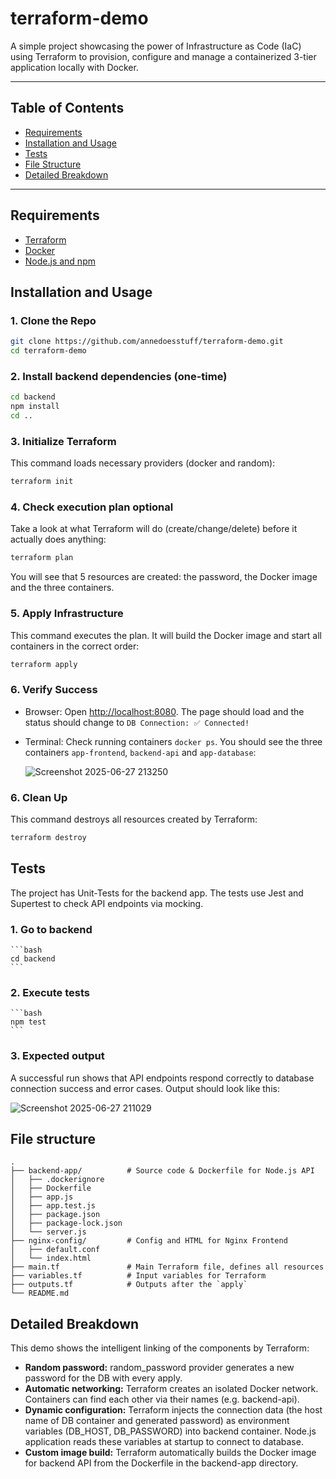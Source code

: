 # terraform-demo
A simple project showcasing the power of Infrastructure as Code (IaC) using Terraform to provision, configure and manage a containerized 3-tier application locally with Docker.

---
## Table of Contents
- [Requirements](#requirements)
- [Installation and Usage](#installation-and-usage)
- [Tests](#tests)
- [File Structure](#file-structure)
- [Detailed Breakdown](#detailed-breakdown)
---

## Requirements
- [Terraform](https://developer.hashicorp.com/terraform/downloads)
- [Docker](https://docs.docker.com/get-docker/)
- [Node.js and npm](https://nodejs.org/)


## Installation and Usage
### 1. Clone the Repo
```bash
git clone https://github.com/annedoesstuff/terraform-demo.git
cd terraform-demo
```
### 2. Install backend dependencies (one-time)
```bash
cd backend
npm install
cd ..
```


### 3. Initialize Terraform 
This command loads necessary providers (docker and random):
```bash
terraform init
```

### 4. Check execution plan optional
Take a look at what Terraform will do (create/change/delete) before it actually does anything:
```bash
terraform plan
```
You will see that 5 resources are created: the password, the Docker image and the three containers.

### 5. Apply Infrastructure
This command executes the plan. It will build the Docker image and start all containers in the correct order:
```bash
terraform apply
```

### 6. Verify Success
- Browser: Open [http://localhost:8080](https://www.google.com/search?q=http://localhost:8080&authuser=3). The page should load and the status should change to `DB Connection: ✅ Connected!`
- Terminal: Check running containers `docker ps`. You should see the three containers `app-frontend`, `backend-api` and `app-database`:
  
  ![Screenshot 2025-06-27 213250](https://github.com/user-attachments/assets/dd682d08-0ed0-410f-9e0e-d81f521cc009)


### 6. Clean Up
This command destroys all resources created by Terraform:
```bash
terraform destroy
```

## Tests
The project has Unit-Tests for the backend app. The tests use Jest and Supertest to check API endpoints via mocking.

### 1. Go to backend
    ```bash
    cd backend
    ```
### 2. Execute tests
    ```bash
    npm test
    ```
### 3. Expected output
A successful run shows that API endpoints respond correctly to database connection success and error cases. Output should look like this:

   ![Screenshot 2025-06-27 211029](https://github.com/user-attachments/assets/3e9b9dc4-a98d-41ca-8805-2c0f1930661b)


## File structure
```
.
├── backend-app/          # Source code & Dockerfile for Node.js API
│   ├── .dockerignore
│   ├── Dockerfile
│   ├── app.js
│   ├── app.test.js
│   ├── package.json
│   ├── package-lock.json
│   └── server.js
├── nginx-config/         # Config and HTML for Nginx Frontend
│   ├── default.conf
│   └── index.html
├── main.tf               # Main Terraform file, defines all resources
├── variables.tf          # Input variables for Terraform
├── outputs.tf            # Outputs after the `apply`
└── README.md            
```

## Detailed Breakdown
This demo shows the intelligent linking of the components by Terraform:
- **Random password:** random_password provider generates a new password for the DB with every apply.
- **Automatic networking:** Terraform creates an isolated Docker network. Containers can find each other via their names (e.g. backend-api).
- **Dynamic configuration:** Terraform injects the connection data (the host name of DB container and generated password) as environment variables (DB_HOST, DB_PASSWORD) into backend container. Node.js application reads these variables at startup to connect to database.
- **Custom image build:** Terraform automatically builds the Docker image for backend API from the Dockerfile in the backend-app directory.

